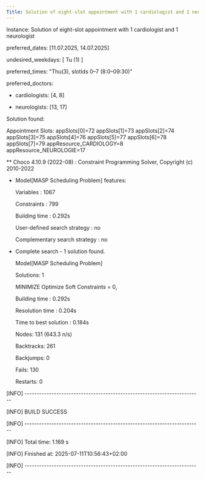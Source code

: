 ```yaml
---
Title: Solution of eight-slot appointment with 1 cardiologist and 1 neurologist
---
```



Instance: Solution of eight-slot appointment with 1 cardiologist and 1 neurologist

preferred_dates: [11.07.2025, 14.07.2025]

undesired_weekdays: [ Tu (1) ]

preferred_times: "Thu(3), slotIds 0–7 (8:0–09:30)"

preferred_doctors:

- cardiologists: [4, 8]

- neurologists: [13, 17]


Solution found:

Appointment Slots:
appSlots[0]=72 appSlots[1]=73 appSlots[2]=74 appSlots[3]=75 appSlots[4]=76 appSlots[5]=77 appSlots[6]=78 appSlots[7]=79 appResource_CARDIOLOGY=8 appResource_NEUROLOGIE=17 

** Choco 4.10.9 (2022-08) : Constraint Programming Solver, Copyright (c) 2010-2022

- Model[MASP Scheduling Problem] features:

	Variables : 1067

	Constraints : 799

	Building time : 0.292s

	User-defined search strategy : no

	Complementary search strategy : no

- Complete search - 1 solution found.

	Model[MASP Scheduling Problem]

	Solutions: 1

	MINIMIZE Optimize Soft Constraints = 0,

	Building time : 0.292s

	Resolution time : 0.204s

	Time to best solution : 0.184s

	Nodes: 131 (643.3 n/s) 

	Backtracks: 261

	Backjumps: 0

	Fails: 130

	Restarts: 0


[INFO] ------------------------------------------------------------------------

[INFO] BUILD SUCCESS

[INFO] ------------------------------------------------------------------------

[INFO] Total time:  1.169 s

[INFO] Finished at: 2025-07-11T10:56:43+02:00

[INFO] ------------------------------------------------------------------------
